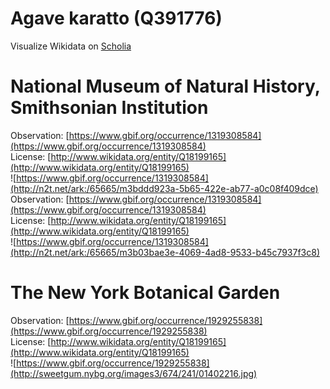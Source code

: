
Agave karatto (Q391776)
=======================
  
Visualize Wikidata on [Scholia](https://scholia.toolforge.org/taxon/Q391776)
# National Museum of Natural History, Smithsonian Institution
  
Observation: [https://www.gbif.org/occurrence/1319308584](https://www.gbif.org/occurrence/1319308584)  
License: [http://www.wikidata.org/entity/Q18199165](http://www.wikidata.org/entity/Q18199165)  
![https://www.gbif.org/occurrence/1319308584](http://n2t.net/ark:/65665/m3bddd923a-5b65-422e-ab77-a0c08f409dce)  
Observation: [https://www.gbif.org/occurrence/1319308584](https://www.gbif.org/occurrence/1319308584)  
License: [http://www.wikidata.org/entity/Q18199165](http://www.wikidata.org/entity/Q18199165)  
![https://www.gbif.org/occurrence/1319308584](http://n2t.net/ark:/65665/m3b03bae3e-4069-4ad8-9533-b45c7937f3c8)
# The New York Botanical Garden
  
Observation: [https://www.gbif.org/occurrence/1929255838](https://www.gbif.org/occurrence/1929255838)  
License: [http://www.wikidata.org/entity/Q18199165](http://www.wikidata.org/entity/Q18199165)  
![https://www.gbif.org/occurrence/1929255838](http://sweetgum.nybg.org/images3/674/241/01402216.jpg)